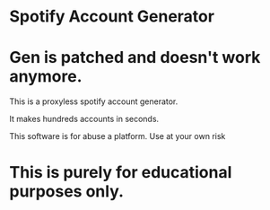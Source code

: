# Spotify Account Generator

# Gen is patched and doesn't work anymore.

This is a proxyless spotify account generator.

It makes hundreds accounts in seconds.

This software is for abuse a platform. Use at your own risk

# This is purely for educational purposes only.

